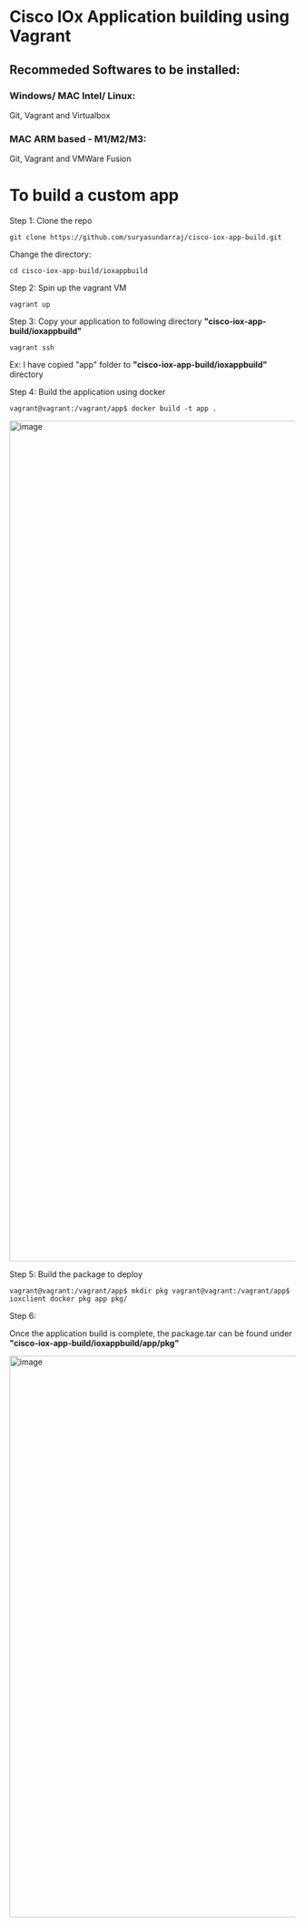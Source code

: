 # Cisco IOx Application building using Vagrant

## Recommeded Softwares to be installed: 

### Windows/ MAC Intel/ Linux: 
Git, Vagrant and Virtualbox 

### MAC ARM based - M1/M2/M3:
Git, Vagrant and VMWare Fusion 

# To build a custom app 

Step 1: Clone the repo 

`
git clone https://github.com/suryasundarraj/cisco-iox-app-build.git
`

Change the directory: 

`
cd cisco-iox-app-build/ioxappbuild
`

Step 2: Spin up the vagrant VM

`
vagrant up
`

Step 3: Copy your application to following directory **"cisco-iox-app-build/ioxappbuild"**

`
vagrant ssh
`

Ex: I have copied "app" folder to **"cisco-iox-app-build/ioxappbuild"** directory 

Step 4: Build the application using docker 

`
vagrant@vagrant:/vagrant/app$ docker build -t app .
`

<img width="1478" alt="image" src="https://github.com/user-attachments/assets/bb78bcc7-dbb0-4ead-a382-10a51a6a071e">

Step 5: Build the package to deploy 

`
vagrant@vagrant:/vagrant/app$ mkdir pkg
vagrant@vagrant:/vagrant/app$ ioxclient docker pkg app pkg/
`

Step 6: 

Once the application build is complete, the package.tar can be found under **"cisco-iox-app-build/ioxappbuild/app/pkg"**


<img width="987" alt="image" src="https://github.com/user-attachments/assets/6d22f283-5332-4e7c-944e-00411747db49">



